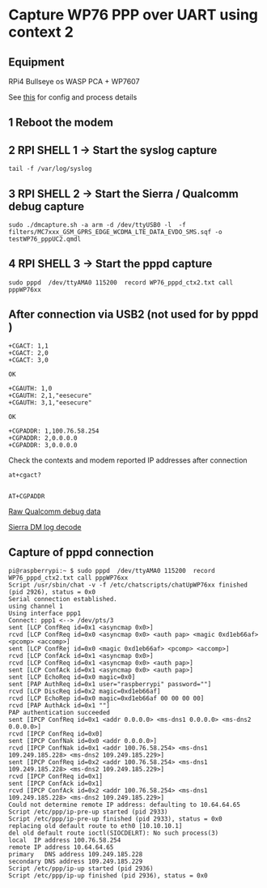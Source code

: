 # Capture WP76 PPP over UART using context 2

## Equipment
RPi4 Bullseye os
WASP PCA + WP7607 

See [this](https://github.com/johnofleek/RPi_SierraWireless_PPP/blob/master/WP76xx_ppp_RPi_testing.md) for config and process details


## 1 Reboot the modem 

## 2 RPI SHELL 1 -> Start the syslog capture
```
tail -f /var/log/syslog
```

## 3 RPI SHELL 2 -> Start the Sierra / Qualcomm debug capture
```
sudo ./dmcapture.sh -a arm -d /dev/ttyUSB0 -l  -f filters/MC7xxx_GSM_GPRS_EDGE_WCDMA_LTE_DATA_EVDO_SMS.sqf -o testWP76_pppUC2.qmdl
```

## 4 RPI SHELL 3 -> Start the pppd capture
```
sudo pppd  /dev/ttyAMA0 115200  record WP76_pppd_ctx2.txt call pppWP76xx
```

## After connection via USB2 (not used for by pppd )

```
+CGACT: 1,1
+CGACT: 2,0
+CGACT: 3,0

OK

+CGAUTH: 1,0
+CGAUTH: 2,1,"eesecure"
+CGAUTH: 3,1,"eesecure"

OK

+CGPADDR: 1,100.76.58.254
+CGPADDR: 2,0.0.0.0
+CGPADDR: 3,0.0.0.0
```




Check the contexts and modem reported IP addresses after connection

```
at+cgact?


AT+CGPADDR

```

[Raw Qualcomm debug data](./testWP76_pppUC2.qmdl)

[Sierra DM log decode](./.png)

## Capture of pppd connection
```
pi@raspberrypi:~ $ sudo pppd  /dev/ttyAMA0 115200  record WP76_pppd_ctx2.txt call pppWP76xx
Script /usr/sbin/chat -v -f /etc/chatscripts/chatUpWP76xx finished (pid 2926), status = 0x0
Serial connection established.
using channel 1
Using interface ppp1
Connect: ppp1 <--> /dev/pts/3
sent [LCP ConfReq id=0x1 <asyncmap 0x0>]
rcvd [LCP ConfReq id=0x0 <asyncmap 0x0> <auth pap> <magic 0xd1eb66af> <pcomp> <accomp>]
sent [LCP ConfRej id=0x0 <magic 0xd1eb66af> <pcomp> <accomp>]
rcvd [LCP ConfAck id=0x1 <asyncmap 0x0>]
rcvd [LCP ConfReq id=0x1 <asyncmap 0x0> <auth pap>]
sent [LCP ConfAck id=0x1 <asyncmap 0x0> <auth pap>]
sent [LCP EchoReq id=0x0 magic=0x0]
sent [PAP AuthReq id=0x1 user="raspberrypi" password=""]
rcvd [LCP DiscReq id=0x2 magic=0xd1eb66af]
rcvd [LCP EchoRep id=0x0 magic=0xd1eb66af 00 00 00 00]
rcvd [PAP AuthAck id=0x1 ""]
PAP authentication succeeded
sent [IPCP ConfReq id=0x1 <addr 0.0.0.0> <ms-dns1 0.0.0.0> <ms-dns2 0.0.0.0>]
rcvd [IPCP ConfReq id=0x0]
sent [IPCP ConfNak id=0x0 <addr 0.0.0.0>]
rcvd [IPCP ConfNak id=0x1 <addr 100.76.58.254> <ms-dns1 109.249.185.228> <ms-dns2 109.249.185.229>]
sent [IPCP ConfReq id=0x2 <addr 100.76.58.254> <ms-dns1 109.249.185.228> <ms-dns2 109.249.185.229>]
rcvd [IPCP ConfReq id=0x1]
sent [IPCP ConfAck id=0x1]
rcvd [IPCP ConfAck id=0x2 <addr 100.76.58.254> <ms-dns1 109.249.185.228> <ms-dns2 109.249.185.229>]
Could not determine remote IP address: defaulting to 10.64.64.65
Script /etc/ppp/ip-pre-up started (pid 2933)
Script /etc/ppp/ip-pre-up finished (pid 2933), status = 0x0
replacing old default route to eth0 [10.10.10.1]
del old default route ioctl(SIOCDELRT): No such process(3)
local  IP address 100.76.58.254
remote IP address 10.64.64.65
primary   DNS address 109.249.185.228
secondary DNS address 109.249.185.229
Script /etc/ppp/ip-up started (pid 2936)
Script /etc/ppp/ip-up finished (pid 2936), status = 0x0
```

